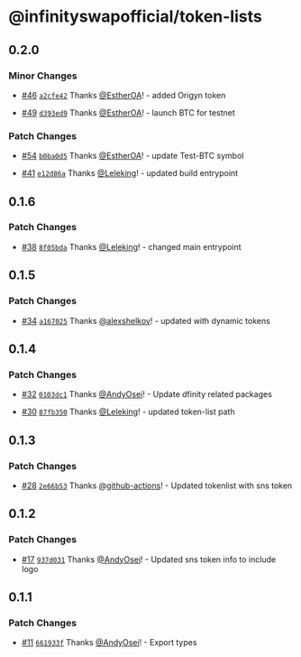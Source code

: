 # @infinityswapofficial/token-lists

## 0.2.0

### Minor Changes

- [#46](https://github.com/infinity-swap/token-lists/pull/46) [`a2cfe42`](https://github.com/infinity-swap/token-lists/commit/a2cfe42d4a863bba1b9498302f62e0aed0e814c5) Thanks [@EstherOA](https://github.com/EstherOA)! - added Origyn token

- [#49](https://github.com/infinity-swap/token-lists/pull/49) [`d393ed9`](https://github.com/infinity-swap/token-lists/commit/d393ed98e694bc228b8faf4ceeb1d1815cee134d) Thanks [@EstherOA](https://github.com/EstherOA)! - launch BTC for testnet

### Patch Changes

- [#54](https://github.com/infinity-swap/token-lists/pull/54) [`b0ba0d5`](https://github.com/infinity-swap/token-lists/commit/b0ba0d5c222af1ad6bfe2f0b863fe5763ee8cf1a) Thanks [@EstherOA](https://github.com/EstherOA)! - update Test-BTC symbol

- [#41](https://github.com/infinity-swap/token-lists/pull/41) [`e12d86a`](https://github.com/infinity-swap/token-lists/commit/e12d86a8d3b324186a4e96311fd091ac68ec190f) Thanks [@Leleking](https://github.com/Leleking)! - updated build entrypoint

## 0.1.6

### Patch Changes

- [#38](https://github.com/infinity-swap/token-lists/pull/38) [`8f05bda`](https://github.com/infinity-swap/token-lists/commit/8f05bdaad067a1859eaa427c66414557707688c1) Thanks [@Leleking](https://github.com/Leleking)! - changed main entrypoint

## 0.1.5

### Patch Changes

- [#34](https://github.com/infinity-swap/token-lists/pull/34) [`a167025`](https://github.com/infinity-swap/token-lists/commit/a167025ec75e2c70cf1475f5a41998e8551d17ff) Thanks [@alexshelkov](https://github.com/alexshelkov)! - updated with dynamic tokens

## 0.1.4

### Patch Changes

- [#32](https://github.com/infinity-swap/token-lists/pull/32) [`0103dc1`](https://github.com/infinity-swap/token-lists/commit/0103dc1e082ee83f90009b47f803b613e3a8ed83) Thanks [@AndyOsei](https://github.com/AndyOsei)! - Update dfinity related packages

- [#30](https://github.com/infinity-swap/token-lists/pull/30) [`87fb350`](https://github.com/infinity-swap/token-lists/commit/87fb350213daad86c9009d84b6440459993d7555) Thanks [@Leleking](https://github.com/Leleking)! - updated token-list path

## 0.1.3

### Patch Changes

- [#28](https://github.com/infinity-swap/token-lists/pull/28) [`2e66b53`](https://github.com/infinity-swap/token-lists/commit/2e66b53e30a5f446766f0045feccb83ad4b05269) Thanks [@github-actions](https://github.com/apps/github-actions)! - Updated tokenlist with sns token

## 0.1.2

### Patch Changes

- [#17](https://github.com/infinity-swap/token-lists/pull/17) [`937d031`](https://github.com/infinity-swap/token-lists/commit/937d03172618b428fc70e16cc6c7a7384dbfd4e4) Thanks [@AndyOsei](https://github.com/AndyOsei)! - Updated sns token info to include logo

## 0.1.1

### Patch Changes

- [#11](https://github.com/infinity-swap/token-lists/pull/11) [`661933f`](https://github.com/infinity-swap/token-lists/commit/661933feb326a639deb6575d27bd153c5a5a83a7) Thanks [@AndyOsei](https://github.com/AndyOsei)! - Export types
